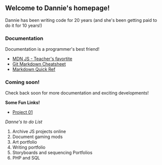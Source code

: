 

## Welcome to Dannie's homepage!

Dannie has been writing code for 20 years (and she's been getting paid to do it for 10 years!)

### Documentation

Documentation is a programmer's best friend!

- [MDN JS - Teacher's favortite](https://developer.mozilla.org/en-US/docs/Web/JavaScript/Reference)
- [Git Markdown Cheatsheet](https://github.com/adam-p/markdown-here/wiki/Markdown-Cheatsheet)
- [Markdown Quick Ref](http://commonmark.org/help/)

### Coming soon!
Check back soon for more documentation and exciting developments!

**Some Fun Links!**

- [Project 01](/Project01)

_Danne's to do List_

1. Archive JS projects online
2. Document gaming mods
3. Art portfolio
4. Writing portfolio
5. Storyboards and sequencing Portfolios
6. PHP and SQL

